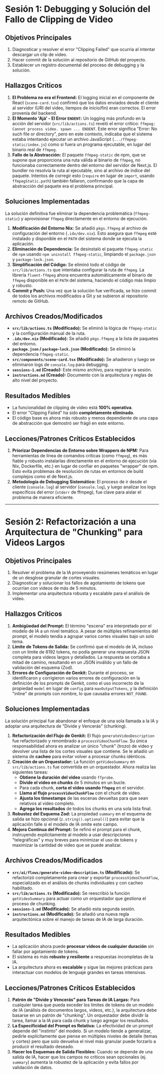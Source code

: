 # Sesión 1: Debugging y Solución del Fallo de Clipping de Video

## Objetivos Principales

1.  Diagnosticar y resolver el error "Clipping Failed" que ocurría al intentar descargar un clip de video.
2.  Hacer commit de la solución al repositorio de GitHub del proyecto.
3.  Establecer un registro documental del proceso de debugging y la solución.

## Hallazgos Críticos

1.  **El Problema no era el Frontend:** El logging inicial en el componente de React (`scene-card.tsx`) confirmó que los datos enviados desde el cliente al servidor (URI del video, tiempos de inicio/fin) eran correctos. El error provenía del backend.
2.  **El Momento 'Ajá' - El Error `ENOENT`:** Un logging más profundo en la acción del servidor (`src/lib/actions.ts`) reveló el error crítico: `ffmpeg: Cannot process video. spawn ... ENOENT`. Este error significa "Error: No such file or directory", pero en este contexto, indicaba que el sistema estaba intentando ejecutar un archivo JavaScript (`.../ffmpeg-static/index.js`) como si fuera un programa ejecutable, en lugar del binario real de `ffmpeg`.
3.  **Fallo de la Abstracción:** El paquete `ffmpeg-static` de npm, que se supone que proporciona una ruta válida al binario de `ffmpeg`, no funcionaba correctamente dentro del entorno del servidor de Next.js. El bundler no resolvía la ruta al ejecutable, sino al archivo de índice del paquete. Intentos de corregir esto (`require` en lugar de `import`, usando `ffmpegStatic.path`) también fallaron, confirmando que la capa de abstracción del paquete era el problema principal.

## Soluciones Implementadas

La solución definitiva fue eliminar la dependencia problemática (`ffmpeg-static`) y aprovisionar `ffmpeg` directamente en el entorno de ejecución.

1.  **Modificación del Entorno Nix:** Se añadió `pkgs.ffmpeg` al archivo de configuración del entorno (`.idx/dev.nix`). Esto asegura que `ffmpeg` esté instalado y disponible en el `PATH` del sistema donde se ejecuta la aplicación.
2.  **Eliminación de Dependencia:** Se desinstaló el paquete `ffmpeg-static` de `npm` usando `npm uninstall ffmpeg-static`, limpiando el `package.json` y `package-lock.json`.
3.  **Simplificación del Código:** Se eliminó todo el código de `src/lib/actions.ts` que intentaba configurar la ruta de `ffmpeg`. La librería `fluent-ffmpeg` ahora encuentra automáticamente el binario de `ffmpeg` disponible en el `PATH` del sistema, haciendo el código más limpio y robusto.
4.  **Commit y Push:** Una vez que la solución fue verificada, se hizo commit de todos los archivos modificados a Git y se subieron al repositorio remoto de GitHub.

## Archivos Creados/Modificados

*   **`src/lib/actions.ts` (Modificado):** Se eliminó la lógica de `ffmpeg-static` y la configuración manual de la ruta.
*   **`.idx/dev.nix` (Modificado):** Se añadió `pkgs.ffmpeg` a la lista de paquetes del entorno.
*   **`package.json` / `package-lock.json` (Modificado):** Se eliminó la dependencia `ffmpeg-static`.
*   **`src/components/scene-card.tsx` (Modificado):** Se añadieron y luego se eliminaron logs de `console.log` para debugging.
*   **`sessions-1.md` (Creado):** Este mismo archivo, para registrar la sesión.
*   **`instructions.md` (Creado):** Documento con la arquitectura y reglas de alto nivel del proyecto.

## Resultados Medibles

*   La funcionalidad de clipping de video está **100% operativa**.
*   El error "Clipping Failed" ha sido **completamente eliminado**.
*   El código base es ahora más robusto y menos dependiente de una capa de abstracción que demostró ser frágil en este entorno.

## Lecciones/Patrones Críticos Establecidos

1.  **Priorizar Dependencias de Entorno sobre Wrappers de NPM:** Para herramientas de línea de comandos críticas (como `ffmpeg`), es más fiable y robusto instalarlas directamente en el entorno de ejecución (vía Nix, Dockerfile, etc.) en lugar de confiar en paquetes "wrapper" de npm. Esto evita problemas de resolución de rutas en entornos de build complejos como el de Next.js.
2.  **Metodología de Debugging Sistemático:** El proceso de ir desde el cliente (`console.log`) al servidor (`console.log`), y luego analizar los logs específicos del error (`stderr` de ffmpeg), fue clave para aislar el problema de manera eficiente.

---
# Sesión 2: Refactorización a una Arquitectura de "Chunking" para Videos Largos

## Objetivos Principales

1.  Resolver el problema de la IA proveyendo resúmenes temáticos en lugar de un desglose granular de cortes visuales.
2.  Diagnosticar y solucionar los fallos de agotamiento de tokens que ocurrían con videos de más de 5 minutos.
3.  Implementar una arquitectura robusta y escalable para el análisis de video.

## Hallazgos Críticos

1.  **Ambigüedad del Prompt:** El término "escena" era interpretado por el modelo de IA a un nivel temático. A pesar de múltiples refinamientos del prompt, el modelo tendía a agrupar varios cortes visuales bajo un solo tema.
2.  **Límite de Tokens de Salida:** Se confirmó que el modelo de IA, incluso con un límite de 8192 tokens, no podía generar una respuesta JSON completa para videos largos y detallados. La respuesta se cortaba a mitad de camino, resultando en un JSON inválido y un fallo de validación del esquema (Zod).
3.  **Errores de Configuración de Genkit:** Durante el proceso, se identificaron y corrigieron varios errores de configuración en la definición de los prompts de Genkit, como el uso incorrecto de la propiedad `model` en lugar de `config` para `maxOutputTokens`, y la definición "inline" de prompts con nombre, lo que causaba errores `NOT_FOUND`.

## Soluciones Implementadas

La solución principal fue abandonar el enfoque de una sola llamada a la IA y adoptar una arquitectura de "Divide y Vencerás" (chunking).

1.  **Refactorización del Flujo de Genkit:** El flujo `generateVideoDescription` fue refactorizado y renombrado a `processVideoChunkFlow`. Su única responsabilidad ahora es analizar un único "chunk" (trozo) de video y devolver una lista de los cortes visuales que contiene. Se le añadió un sistema de **cacheo** para evitar volver a procesar chunks idénticos.
2.  **Creación de un Orquestador:** La función `getVideoSummary` en `src/lib/actions.ts` fue convertida en un orquestador. Ahora realiza las siguientes tareas:
    *   **Obtiene la duración del video** usando `ffprobe`.
    *   **Divide el video en chunks** de 5 minutos en un bucle.
    *   Para cada chunk, **corta el video usando `ffmpeg`** en el servidor.
    *   **Llama al flujo `processVideoChunkFlow`** con el chunk de video.
    *   **Ajusta los timestamps** de las escenas devueltas para que sean relativos al video completo.
    *   **Agrega los resultados** de todos los chunks en una sola lista final.
3.  **Robustez del Esquema Zod:** La propiedad `summary` en el esquema de salida se hizo opcional (`z.string().optional()`) para evitar que la aplicación falle si el modelo de IA omite este campo.
4.  **Mejora Continua del Prompt:** Se refinó el prompt para el chunk, instruyendo explícitamente al modelo a usar descripciones "telegráficas" y muy breves para minimizar el uso de tokens y maximizar la cantidad de video que se puede analizar.

## Archivos Creados/Modificados

*   **`src/ai/flows/generate-video-description.ts` (Modificado):** Se refactorizó completamente para crear y exportar `processVideoChunkFlow`, especializado en el análisis de chunks individuales y con cacheo habilitado.
*   **`src/lib/actions.ts` (Modificado):** Se reescribió la función `getVideoSummary` para actuar como un orquestador que gestiona el proceso de chunking.
*   **`sessions-1.md` (Modificado):** Se añadió esta segunda sesión.
*   **`instructions.md` (Modificado):** Se añadió una nueva regla arquitectónica sobre el manejo de tareas de IA de larga duración.

## Resultados Medibles

*   La aplicación ahora puede **procesar videos de cualquier duración** sin fallar por agotamiento de tokens.
*   El sistema es más **robusto y resiliente** a respuestas incompletas de la IA.
*   La arquitectura ahora es **escalable** y sigue las mejores prácticas para interactuar con modelos de lenguaje grandes en tareas intensivas.

## Lecciones/Patrones Críticos Establecidos

1.  **Patrón de "Divide y Vencerás" para Tareas de IA Largas:** Para cualquier tarea que pueda exceder los límites de tokens de un modelo de IA (análisis de documentos largos, videos, etc.), la arquitectura debe basarse en un patrón de "chunking". Un orquestador debe dividir la tarea, llamar a la IA para cada chunk y luego agregar los resultados.
2.  **La Especificidad del Prompt es Relativa:** La efectividad de un prompt depende del "instinto" del modelo. Si un modelo tiende a generalizar, pedirle explícitamente que piense en múltiples niveles de detalle (temas y cortes) pero que solo devuelva el nivel más granular puede forzarlo a producir el resultado deseado.
3.  **Hacer los Esquemas de Salida Flexibles:** Cuando se depende de una salida de IA, hacer que los campos no críticos sean opcionales (ej. `summary`) aumenta la robustez de la aplicación y evita fallos por validación de datos.